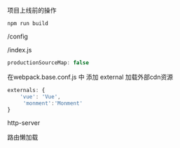



项目上线前的操作

```shell
npm run build
```

/config

/index.js

```js
productionSourceMap: false
```



在webpack.base.conf.js  中 添加 external 加载外部cdn资源

```js
externals: {
    'vue': 'Vue',
     'monment':'Monment'
}
```



http-server



路由懒加载
